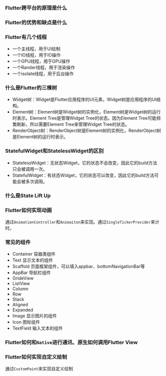 ### Flutter跨平台的原理是什么

### Flutter的优势和缺点是什么

### Flutter有几个线程
* 一个主线程，用于UI绘制
* 一个IO线程，用于IO操作
* 一个GPU线程，用于GPU操作
* 一个Rander线程，用于渲染操作
* 一个isolate线程，用于后台操作

### 什么是Flutter的三棵树
* Widget树：Widget是Flutter应用程序的UI元素，Widget树是应用程序的UI结构。
* Element树：Element树是Widget树的实例化，Element树是Widget树的运行时表示。Element Tree是管理Widget Tree的状态。因为Element Tree可能频繁刷新，所以需要Element Tree来管理Widget Tree的状态。
* RenderObject树：RenderObject树是Element树的实例化，RenderObject树是Element树的运行时表示。

### StatefulWidget和StatelessWidget的区别
* StatelessWidget：无状态Widget，它的状态不会改变，因此它的build方法只会被调用一次。
* StatefulWidget：有状态Widget，它的状态可以改变，因此它的build方法可能会被多次调用。

### 什么是State Lift Up

### Flutter如何实现动画

通过`AnimationController`和`Animaiton`来实现。通过`SingleTickerProvider`来计时。

### 常见的组件
* Container 容器类组件
* Text 显示文本的组件
* Scaffold 页面框架组件，可以填入appbar、bottomNavigationBar等
* AppBar 导航栏组件
* GrideView
* ListView
* Column
* Row
* Stack
* Aligned
* Expanded
* Image     显示图片的组件
* Icon      图标组件
* TextField 输入文本的组件

### Flutter如何和`Native`进行通讯、原生如何调用Flutter View



### Flutter如何实现自定义绘制
通过`CustomPaint`来实现自定义绘制

